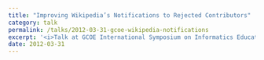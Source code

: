 ```yaml
---
title: "Improving Wikipedia’s Notifications to Rejected Contributors"
category: talk
permalink: /talks/2012-03-31-gcoe-wikipedia-notifications
excerpt: '<i>Talk at GCOE International Symposium on Informatics Education, 2012-03-31</i><br/>'
date: 2012-03-31
---
```

